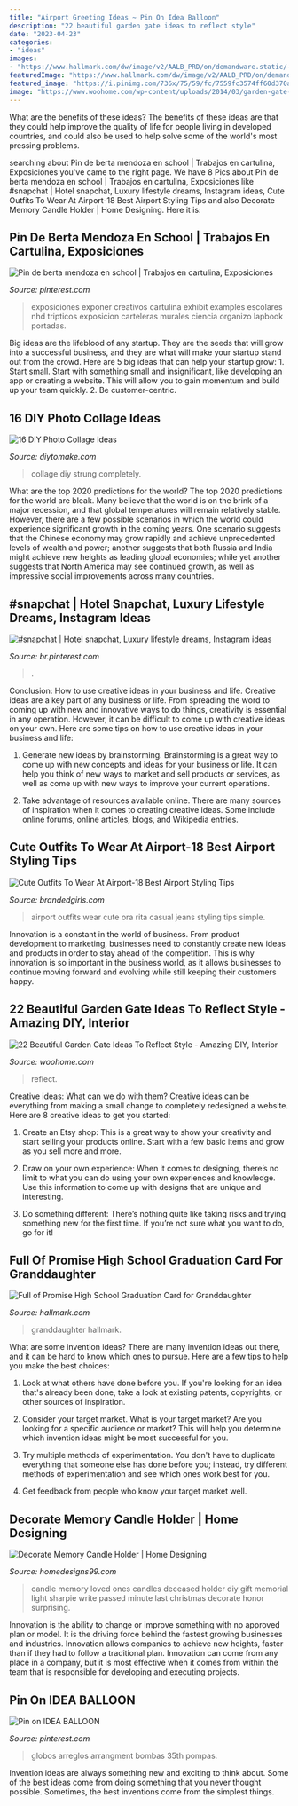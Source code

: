 ```yaml
---
title: "Airport Greeting Ideas ~ Pin On Idea Balloon"
description: "22 beautiful garden gate ideas to reflect style"
date: "2023-04-23"
categories:
- "ideas"
images:
- "https://www.hallmark.com/dw/image/v2/AALB_PRD/on/demandware.static/-/Sites-hallmark-master/default/dw00bea2da/images/finished-goods/Full-of-Promise-High-School-Graduation-Card-for-Granddaughter-root-399GR3347_PV.1.GR3347.jpg_Source_Image.jpg"
featuredImage: "https://www.hallmark.com/dw/image/v2/AALB_PRD/on/demandware.static/-/Sites-hallmark-master/default/dw00bea2da/images/finished-goods/Full-of-Promise-High-School-Graduation-Card-for-Granddaughter-root-399GR3347_PV.1.GR3347.jpg_Source_Image.jpg"
featured_image: "https://i.pinimg.com/736x/75/59/fc/7559fc3574ff60d370abf09b67891084.jpg"
image: "https://www.woohome.com/wp-content/uploads/2014/03/garden-gate-4.jpg"
---
```



What are the benefits of these ideas?
The benefits of these ideas are that they could help improve the quality of life for people living in developed countries, and could also be used to help solve some of the world's most pressing problems.

	

		
searching about Pin de berta mendoza en school | Trabajos en cartulina, Exposiciones you've came to the right page. We have 8 Pics about Pin de berta mendoza en school | Trabajos en cartulina, Exposiciones like #snapchat | Hotel snapchat, Luxury lifestyle dreams, Instagram ideas, Cute Outfits To Wear At Airport-18 Best Airport Styling Tips and also Decorate Memory Candle Holder | Home Designing. Here it is:
		
    
## Pin De Berta Mendoza En School | Trabajos En Cartulina, Exposiciones

<img loading=lazy src="https://i.pinimg.com/736x/75/59/fc/7559fc3574ff60d370abf09b67891084.jpg" onerror="this.onerror=null;this.src='https://tse3.mm.bing.net/th?id=OIP.7W0wkpY1_AaRxsHoqWTvywAAAA&amp;pid=15.1';" alt="Pin de berta mendoza en school | Trabajos en cartulina, Exposiciones">

_Source: pinterest.com_

>exposiciones exponer creativos cartulina exhibit examples escolares nhd tripticos exposicion carteleras murales ciencia organizo lapbook portadas. 

	

Big ideas are the lifeblood of any startup. They are the seeds that will grow into a successful business, and they are what will make your startup stand out from the crowd. Here are 5 big ideas that can help your startup grow: 1. Start small. Start with something small and insignificant, like developing an app or creating a website. This will allow you to gain momentum and build up your team quickly. 2. Be customer-centric.

    
## 16 DIY Photo Collage Ideas

<img loading=lazy src="https://www.diytomake.com/wp-content/uploads/2015/10/DIY-Strung-up-Photo-collage-wall.jpg" onerror="this.onerror=null;this.src='https://tse1.mm.bing.net/th?id=OIP.jT7nZjJH4WNU8ApI1w5kqQHaLH&amp;pid=15.1';" alt="16 DIY Photo Collage Ideas">

_Source: diytomake.com_

>collage diy strung completely. 

	

What are the top 2020 predictions for the world?
The top 2020 predictions for the world are bleak. Many believe that the world is on the brink of a major recession, and that global temperatures will remain relatively stable. However, there are a few possible scenarios in which the world could experience significant growth in the coming years. One scenario suggests that the Chinese economy may grow rapidly and achieve unprecedented levels of wealth and power; another suggests that both Russia and India might achieve new heights as leading global economies; while yet another suggests that North America may see continued growth, as well as impressive social improvements across many countries.

    
## #snapchat | Hotel Snapchat, Luxury Lifestyle Dreams, Instagram Ideas

<img loading=lazy src="https://i.pinimg.com/736x/fd/42/fc/fd42fce2138a40ddd59cc826ca91f1d0.jpg" onerror="this.onerror=null;this.src='https://tse2.mm.bing.net/th?id=OIP.aN7aSxKuTbLdppScKVmtdQHaOk&amp;pid=15.1';" alt="#snapchat | Hotel snapchat, Luxury lifestyle dreams, Instagram ideas">

_Source: br.pinterest.com_

>. 

	

Conclusion: How to use creative ideas in your business and life.
Creative ideas are a key part of any business or life. From spreading the word to coming up with new and innovative ways to do things, creativity is essential in any operation. However, it can be difficult to come up with creative ideas on your own. Here are some tips on how to use creative ideas in your business and life: 
1) Generate new ideas by brainstorming. Brainstorming is a great way to come up with new concepts and ideas for your business or life. It can help you think of new ways to market and sell products or services, as well as come up with new ways to improve your current operations. 

2) Take advantage of resources available online. There are many sources of inspiration when it comes to creating creative ideas. Some include online forums, online articles, blogs, and Wikipedia entries.

    
## Cute Outfits To Wear At Airport-18 Best Airport Styling Tips

<img loading=lazy src="http://www.brandedgirls.com/wp-content/uploads/2016/01/54a5de20df4ab9634fd69bacb98a62d5.jpg" onerror="this.onerror=null;this.src='https://tse2.mm.bing.net/th?id=OIP.c9LO7XB-gCkliMcJohRkhQHaKa&amp;pid=15.1';" alt="Cute Outfits To Wear At Airport-18 Best Airport Styling Tips">

_Source: brandedgirls.com_

>airport outfits wear cute ora rita casual jeans styling tips simple. 

	

Innovation is a constant in the world of business. From product development to marketing, businesses need to constantly create new ideas and products in order to stay ahead of the competition. This is why innovation is so important in the business world, as it allows businesses to continue moving forward and evolving while still keeping their customers happy.

    
## 22 Beautiful Garden Gate Ideas To Reflect Style - Amazing DIY, Interior

<img loading=lazy src="https://www.woohome.com/wp-content/uploads/2014/03/garden-gate-4.jpg" onerror="this.onerror=null;this.src='https://tse1.mm.bing.net/th?id=OIP.v8dIWN7tgf6sMQfllyHVpAHaKw&amp;pid=15.1';" alt="22 Beautiful Garden Gate Ideas To Reflect Style - Amazing DIY, Interior">

_Source: woohome.com_

>reflect. 

	

Creative ideas: What can we do with them?
Creative ideas can be everything from making a small change to completely redesigned a website. Here are 8 creative ideas to get you started:
1. Create an Etsy shop: This is a great way to show your creativity and start selling your products online. Start with a few basic items and grow as you sell more and more.

2. Draw on your own experience: When it comes to designing, there’s no limit to what you can do using your own experiences and knowledge. Use this information to come up with designs that are unique and interesting.

3. Do something different: There’s nothing quite like taking risks and trying something new for the first time. If you’re not sure what you want to do, go for it!

    
## Full Of Promise High School Graduation Card For Granddaughter

<img loading=lazy src="https://www.hallmark.com/dw/image/v2/AALB_PRD/on/demandware.static/-/Sites-hallmark-master/default/dw00bea2da/images/finished-goods/Full-of-Promise-High-School-Graduation-Card-for-Granddaughter-root-399GR3347_PV.1.GR3347.jpg_Source_Image.jpg" onerror="this.onerror=null;this.src='https://tse1.mm.bing.net/th?id=OIP.e0PMIczBFfep4Uf750euFwHaKz&amp;pid=15.1';" alt="Full of Promise High School Graduation Card for Granddaughter">

_Source: hallmark.com_

>granddaughter hallmark. 

	

What are some invention ideas?
There are many invention ideas out there, and it can be hard to know which ones to pursue. Here are a few tips to help you make the best choices:
1. Look at what others have done before you. If you're looking for an idea that's already been done, take a look at existing patents, copyrights, or other sources of inspiration.

2. Consider your target market. What is your target market? Are you looking for a specific audience or market? This will help you determine which invention ideas might be most successful for you.

3. Try multiple methods of experimentation. You don't have to duplicate everything that someone else has done before you; instead, try different methods of experimentation and see which ones work best for you.

4. Get feedback from people who know your target market well.

    
## Decorate Memory Candle Holder | Home Designing

<img loading=lazy src="http://homedesigns99.com/wp/wp-content/uploads/2013/12/Make-Memory-Candle.jpg" onerror="this.onerror=null;this.src='https://tse4.mm.bing.net/th?id=OIP.PSPm75OH0pa51VrGTNlFywHaLE&amp;pid=15.1';" alt="Decorate Memory Candle Holder | Home Designing">

_Source: homedesigns99.com_

>candle memory loved ones candles deceased holder diy gift memorial light sharpie write passed minute last christmas decorate honor surprising. 

	

Innovation is the ability to change or improve something with no approved plan or model. It is the driving force behind the fastest growing businesses and industries. Innovation allows companies to achieve new heights, faster than if they had to follow a traditional plan. Innovation can come from any place in a company, but it is most effective when it comes from within the team that is responsible for developing and executing projects.

    
## Pin On IDEA BALLOON

<img loading=lazy src="https://i.pinimg.com/736x/3f/1d/d2/3f1dd201f3a8f82349f6851ad0013b96.jpg" onerror="this.onerror=null;this.src='https://tse4.mm.bing.net/th?id=OIP.FDEXaRDlOK3wtMPVV4R_XwHaJ3&amp;pid=15.1';" alt="Pin on IDEA BALLOON">

_Source: pinterest.com_

>globos arreglos arrangment bombas 35th pompas. 

	

Invention ideas are always something new and exciting to think about. Some of the best ideas come from doing something that you never thought possible. Sometimes, the best inventions come from the simplest things.

